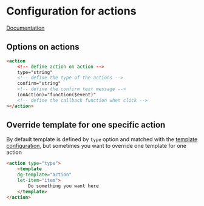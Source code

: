 # Configuration for actions
[Documentation](index.md)

## Options on actions

```` html
<action
    <!-- define action on action -->
    type="string"
    <!-- define the type of the actions -->
    confirm="string"
    <!-- define the confirm text message -->
    (onAction)="function($event)"
    <!-- define the callback function when click -->
></action>
````

## Override template for one specific action

By default template is defined by `type` option and matched with the [template configuration](templating.md),
but sometimes you want to override one template for one action

```` html
<action type="type">
    <template
    dg-template="action"
    let-item="item">
        Do something you want here
    </template>
</action>
````
